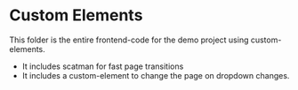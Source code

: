 # Custom Elements

This folder is the entire frontend-code for the demo project using custom-elements.

- It includes scatman for fast page transitions
- It includes a custom-element to change the page on dropdown changes.
